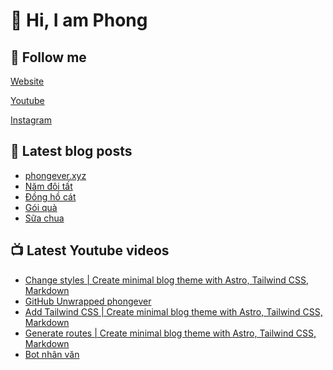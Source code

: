 # 👋 Hi, I am Phong

## 🔗 Follow me

[Website](https://phongever.xyz "Website")

[Youtube](https://www.youtube.com/@phongever "Youtube")

[Instagram](https://www.instagram.com/phongever "Instagram")

## 📝 Latest blog posts

<!-- BLOG-POST-LIST:START -->
- [phongever.xyz](https://phongever.xyz/blog/phongever-xyz/)
- [Năm đôi tất](https://phongever.xyz/blog/n%C4%83m-%C4%91%C3%B4i-t%E1%BA%A5t/)
- [Đồng hồ cát](https://phongever.xyz/blog/%C4%91%E1%BB%93ng-h%E1%BB%93-c%C3%A1t/)
- [Gói quà](https://phongever.xyz/blog/g%C3%B3i-qu%C3%A0/)
- [Sữa chua](https://phongever.xyz/blog/s%E1%BB%AFa-chua/)
<!-- BLOG-POST-LIST:END -->

## 📺 Latest Youtube videos

<!-- YOUTUBE-VIDEO-LIST:START -->
- [Change styles | Create minimal blog theme with Astro, Tailwind CSS, Markdown](https://www.youtube.com/watch?v=0NjEU9G8pbc)
- [GitHub Unwrapped phongever](https://www.youtube.com/watch?v=AwBzj8IfAO8)
- [Add Tailwind CSS | Create minimal blog theme with Astro, Tailwind CSS, Markdown](https://www.youtube.com/watch?v=VzviE67fiyI)
- [Generate routes | Create minimal blog theme with Astro, Tailwind CSS, Markdown](https://www.youtube.com/watch?v=gnTgW3p8wnQ)
- [Bot nhân văn](https://www.youtube.com/watch?v=nHiAC3g-F0w)
<!-- YOUTUBE-VIDEO-LIST:END -->
